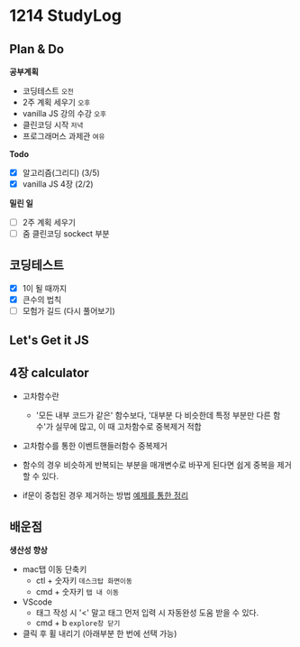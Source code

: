 # 1214 StudyLog

## Plan & Do

**공부계획**

- 코딩테스트 `오전`
- 2주 계획 세우기 `오후`
- vanilla JS 강의 수강 `오후`
- 클린코딩 시작 `저녁`
- 프로그래머스 과제관 `여유`

**Todo**

- [x] 알고리즘(그리디) (3/5)
- [x] vanilla JS 4장 (2/2)

**밀린 일**

- [ ] 2주 계획 세우기
- [ ] 줌 클린코딩 sockect 부분

## 코딩테스트

- [x] 1이 될 때까지
- [x] 큰수의 법칙
- [ ] 모험가 길드 (다시 풀어보기)

## Let's Get it JS

## **4장 calculator**

- 고차함수란
  - '모든 내부 코드가 같은' 함수보다, '대부분 다 비슷한데 특정 부분만 다른 함수'가 실무에 많고, 이 때 고차함수로 중복제거 적합
- 고차함수를 통한 이벤트핸들러함수 중복제거
- 함수의 경우 비슷하게 반복되는 부분을 매개변수로 바꾸게 된다면 쉽게 중복을 제거할 수 있다.

- if문이 중첩된 경우 제거하는 방법 [예제를 통한 정리]()

## 배운점

**생산성 향상**

- mac탭 이동 단축키
  - ctl + 숫자키 `데스크탑 화면이동`
  - cmd + 숫자키 `탭 내 이동`
- VScode
  - 태그 작성 시 '<' 말고 태그 먼저 입력 시 자동완성 도움 받을 수 있다.
  - cmd + b `explore창 닫기`
- 클릭 후 휠 내리기 (아래부분 한 번에 선택 가능)
